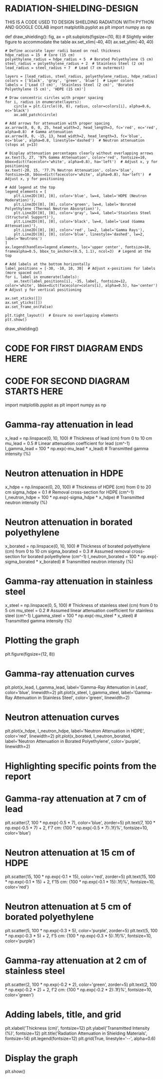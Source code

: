 # RADIATION-SHIELDING-DESIGN
THIS IS A CODE USED TO DESIGN SHIELDING RADIATION WITH PYTHON AND GOOGLE COLAB
import matplotlib.pyplot as plt
import numpy as np

def draw_shielding():
    fig, ax = plt.subplots(figsize=(10, 8))  # Slightly wider figure to accommodate the table
    ax.set_xlim(-40, 40)
    ax.set_ylim(-40, 40)
    
    # Define accurate layer radii based on real thickness
    hdpe_radius = 15  # Core (15 cm)
    polyethylene_radius = hdpe_radius + 5  # Borated Polyethylene (5 cm)
    steel_radius = polyethylene_radius + 2  # Stainless Steel (2 cm)
    lead_radius = steel_radius + 7  # Lead (7 cm outermost)
    
    layers = [lead_radius, steel_radius, polyethylene_radius, hdpe_radius]
    colors = ['black', 'gray', 'green', 'blue']  # Layer colors
    labels = ['Lead (7 cm)', 'Stainless Steel (2 cm)', 'Borated Polyethylene (5 cm)', 'HDPE (15 cm)']
    
    # Draw concentric circles with proper spacing
    for i, radius in enumerate(layers):
        circle = plt.Circle((0, 0), radius, color=colors[i], alpha=0.6, ec='black')
        ax.add_patch(circle)
    
    # Add arrows for attenuation with proper spacing
    ax.arrow(0, 0, 0, 25, head_width=2, head_length=3, fc='red', ec='red', alpha=0.8)  # Gamma attenuation
    ax.arrow(0, 0, -15, 13, head_width=2, head_length=3, fc='blue', ec='blue', alpha=0.8, linestyle='dashed')  # Neutron attenuation (stops at y=13)
    
    # Display attenuation percentages clearly without overlapping arrows
    ax.text(5, 27, '97% Gamma Attenuation', color='red', fontsize=10, bbox=dict(facecolor='white', alpha=0.8), ha='left')  # Adjust x, y for positioning
    ax.text(-20, 15, '77.7% Neutron Attenuation', color='blue', fontsize=10, bbox=dict(facecolor='white', alpha=0.8), ha='left')  # Adjust x, y for positioning
    
    # Add legend at the top
    legend_elements = [
        plt.Line2D([0], [0], color='blue', lw=4, label='HDPE (Neutron Moderation)'),
        plt.Line2D([0], [0], color='green', lw=4, label='Borated Polyethylene (Thermal Neutron Absorption)'),
        plt.Line2D([0], [0], color='gray', lw=4, label='Stainless Steel (Structural Support)'),
        plt.Line2D([0], [0], color='black', lw=4, label='Lead (Gamma Attenuation)'),
        plt.Line2D([0], [0], color='red', lw=2, label='Gamma Rays'),
        plt.Line2D([0], [0], color='blue', linestyle='dashed', lw=2, label='Neutrons')
    ]
    ax.legend(handles=legend_elements, loc='upper center', fontsize=10, framealpha=0.5, bbox_to_anchor=(0.5, 1.1), ncol=3)  # Legend at the top
    
    # Add labels at the bottom horizontally
    label_positions = [-30, -10, 10, 30]  # Adjust x-positions for labels (more spaced out)
    for i, label in enumerate(labels):
        ax.text(label_positions[i], -35, label, fontsize=12, color='white', bbox=dict(facecolor=colors[i], alpha=0.5), ha='center')  # Adjust y for vertical positioning
    
    ax.set_xticks([])
    ax.set_yticks([])
    ax.set_frame_on(False)
    
    plt.tight_layout()  # Ensure no overlapping elements
    plt.show()

draw_shielding()   
# CODE FOR FIRST DIAGRAM ENDS HERE



 #  CODE FOR SECOND DIAGRAM STARTS HERE
 import matplotlib.pyplot as plt
import numpy as np

# Gamma-ray attenuation in lead
x_lead = np.linspace(0, 10, 100)  # Thickness of lead (cm) from 0 to 10 cm
mu_lead = 0.5  # Linear attenuation coefficient for lead (cm^-1)
I_gamma_lead = 100 * np.exp(-mu_lead * x_lead)  # Transmitted gamma intensity (%)

# Neutron attenuation in HDPE
x_hdpe = np.linspace(0, 20, 100)  # Thickness of HDPE (cm) from 0 to 20 cm
sigma_hdpe = 0.1  # Removal cross-section for HDPE (cm^-1)
I_neutron_hdpe = 100 * np.exp(-sigma_hdpe * x_hdpe)  # Transmitted neutron intensity (%)

# Neutron attenuation in borated polyethylene
x_borated = np.linspace(0, 10, 100)  # Thickness of borated polyethylene (cm) from 0 to 10 cm
sigma_borated = 0.3  # Assumed removal cross-section for borated polyethylene (cm^-1)
I_neutron_borated = 100 * np.exp(-sigma_borated * x_borated)  # Transmitted neutron intensity (%)

# Gamma-ray attenuation in stainless steel
x_steel = np.linspace(0, 5, 100)  # Thickness of stainless steel (cm) from 0 to 5 cm
mu_steel = 0.2  # Assumed linear attenuation coefficient for stainless steel (cm^-1)
I_gamma_steel = 100 * np.exp(-mu_steel * x_steel)  # Transmitted gamma intensity (%)

# Plotting the graph
plt.figure(figsize=(12, 8))

# Gamma-ray attenuation curves
plt.plot(x_lead, I_gamma_lead, label='Gamma-Ray Attenuation in Lead', color='blue', linewidth=2)
plt.plot(x_steel, I_gamma_steel, label='Gamma-Ray Attenuation in Stainless Steel', color='green', linewidth=2)

# Neutron attenuation curves
plt.plot(x_hdpe, I_neutron_hdpe, label='Neutron Attenuation in HDPE', color='red', linewidth=2)
plt.plot(x_borated, I_neutron_borated, label='Neutron Attenuation in Borated Polyethylene', color='purple', linewidth=2)

# Highlighting specific points from the report
# Gamma-ray attenuation at 7 cm of lead
plt.scatter(7, 100 * np.exp(-0.5 * 7), color='blue', zorder=5)
plt.text(7, 100 * np.exp(-0.5 * 7) + 2, f'7 cm: {100 * np.exp(-0.5 * 7):.1f}%', fontsize=10, color='blue')

# Neutron attenuation at 15 cm of HDPE
plt.scatter(15, 100 * np.exp(-0.1 * 15), color='red', zorder=5)
plt.text(15, 100 * np.exp(-0.1 * 15) + 2, f'15 cm: {100 * np.exp(-0.1 * 15):.1f}%', fontsize=10, color='red')

# Neutron attenuation at 5 cm of borated polyethylene
plt.scatter(5, 100 * np.exp(-0.3 * 5), color='purple', zorder=5)
plt.text(5, 100 * np.exp(-0.3 * 5) + 2, f'5 cm: {100 * np.exp(-0.3 * 5):.1f}%', fontsize=10, color='purple')

# Gamma-ray attenuation at 2 cm of stainless steel
plt.scatter(2, 100 * np.exp(-0.2 * 2), color='green', zorder=5)
plt.text(2, 100 * np.exp(-0.2 * 2) + 2, f'2 cm: {100 * np.exp(-0.2 * 2):.1f}%', fontsize=10, color='green')

# Adding labels, title, and grid
plt.xlabel('Thickness (cm)', fontsize=12)
plt.ylabel('Transmitted Intensity (%)', fontsize=12)
plt.title('Radiation Attenuation in Shielding Materials', fontsize=14)
plt.legend(fontsize=12)
plt.grid(True, linestyle='--', alpha=0.6)

# Display the graph
plt.show()
